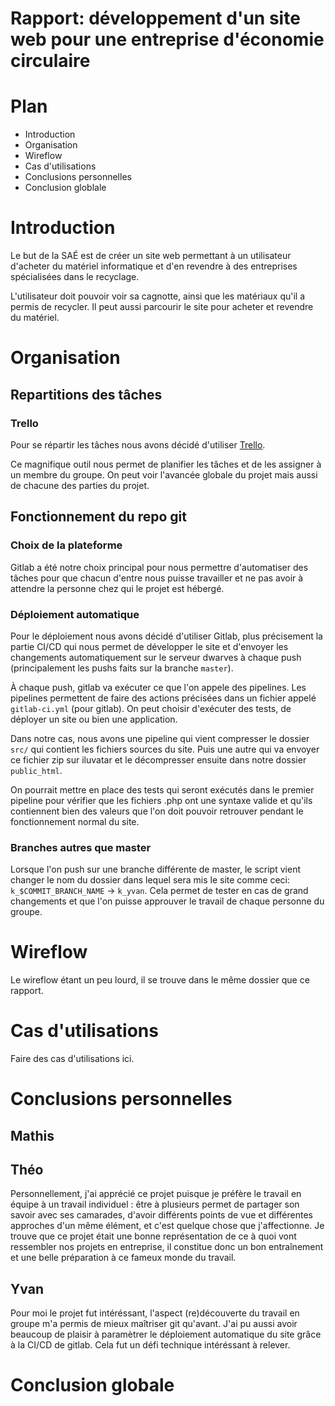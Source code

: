 # Rapport: développement d'un site web pour une entreprise d'économie circulaire

# Plan

- Introduction
- Organisation
- Wireflow
- Cas d'utilisations
- Conclusions personnelles
- Conclusion globlale

# Introduction

Le but de la SAÉ est de créer un site web permettant à un utilisateur d'acheter du matériel informatique et d'en revendre à des entreprises spécialisées dans le recyclage. 

L'utilisateur doit pouvoir voir sa cagnotte, ainsi que les matériaux qu'il a permis de recycler. Il peut aussi parcourir le site pour acheter et revendre du matériel.

# Organisation

##  Repartitions des tâches

### Trello

Pour se répartir les tâches nous avons décidé d'utiliser [Trello](https://trello.com/b/i1b6ghEQ/site).

Ce magnifique outil nous permet de planifier les tâches et de les assigner à un membre du groupe. On peut voir l'avancée globale du projet mais aussi de chacune des parties du projet.

## Fonctionnement du repo git

### Choix de la plateforme

Gitlab a été notre choix principal pour nous permettre d'automatiser des tâches pour que chacun d'entre nous puisse travailler et ne pas avoir à attendre la personne chez qui le projet est hébergé.

### Déploiement automatique

Pour le déploiement nous avons décidé d'utiliser Gitlab, plus précisement la partie CI/CD qui nous permet de développer le site et d'envoyer les changements automatiquement sur le serveur dwarves à chaque push (principalement les pushs faits sur la branche `master`).

À chaque push, gitlab va exécuter ce que l'on appele des pipelines. Les pipelines permettent de faire des actions précisées dans un fichier appelé `gitlab-ci.yml` (pour gitlab). On peut choisir d'exécuter des tests, de déployer un site ou bien une application.

Dans notre cas, nous avons une pipeline qui vient compresser le dossier `src/` qui contient les fichiers sources du site. Puis une autre qui va envoyer ce fichier zip sur iluvatar et le décompresser ensuite dans notre dossier `public_html`.

On pourrait mettre en place des tests qui seront exécutés dans le premier pipeline pour vérifier que les fichiers .php ont une syntaxe valide et qu'ils contiennent bien des valeurs que l'on doit pouvoir retrouver pendant le fonctionnement normal du site.

### Branches autres que master

Lorsque l'on push sur une branche différente de master, le script vient changer le nom du dossier dans lequel sera mis le site comme ceci: `k_$COMMIT_BRANCH_NAME` -> `k_yvan`.
Cela permet de tester en cas de grand changements et que l'on puisse approuver le travail de chaque personne du groupe.

# Wireflow

Le wireflow étant un peu lourd, il se trouve dans le même dossier que ce rapport.

# Cas d'utilisations

Faire des cas d'utilisations ici.

# Conclusions personnelles

## Mathis

## Théo

Personnellement, j'ai apprécié ce projet puisque je préfère le travail en équipe à un travail individuel : être à plusieurs permet de partager son savoir avec ses camarades, d'avoir différents points de vue et différentes approches d'un même élément, et c'est quelque chose que j'affectionne. Je trouve que ce projet était une bonne représentation de ce à quoi vont ressembler nos projets en entreprise, il constitue donc un bon entraînement et une belle préparation à ce fameux monde du travail.

## Yvan

Pour moi le projet fut intéréssant, l'aspect (re)découverte du travail en groupe m'a permis de mieux maîtriser git qu'avant. J'ai pu aussi avoir beaucoup de plaisir à paramètrer le déploiement automatique du site grâce à la CI/CD de gitlab. Cela fut un défi technique intéréssant à relever.

# Conclusion globale
